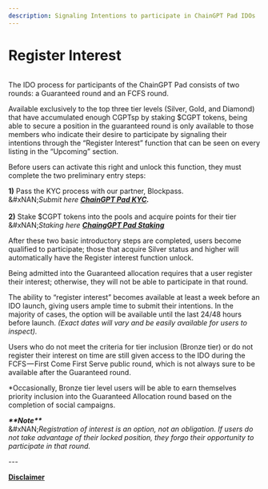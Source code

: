 ```yaml
---
description: Signaling Intentions to participate in ChainGPT Pad IDOs
---
```


# Register Interest

<figure><img src="https://assets-global.website-files.com/64354b8ce4872a52ac1c7b06/64aee481d1bc2ea3b2213dd5_Register%20Interest.png" alt=""><figcaption></figcaption></figure>

The IDO process for participants of the ChainGPT Pad consists of two rounds: a Guaranteed round and an FCFS round.

Available exclusively to the top three tier levels (Silver, Gold, and Diamond) that have accumulated enough CGPTsp by staking $CGPT tokens, being able to secure a position in the guaranteed round is only available to those members who indicate their desire to participate by signaling their intentions through the “Register Interest” function that can be seen on every listing in the “Upcoming” section.

Before users can activate this right and unlock this function, they must complete the two preliminary entry steps:

**1)** Pass the KYC process with our partner, Blockpass. \
&#xNAN;_&#x53;ubmit here_ [_**ChainGPT Pad KYC**_](http://url.chaingpt.org/kyc)_**.**_ \
\
**2)** Stake $CGPT tokens into the pools and acquire points for their tier \
&#xNAN;_&#x53;taking here_ [_**ChaingGPT Pad Staking**_](https://pad.chaingpt.org/#/staking-pools)[ ](https://app.chaingpt.org/staking)

After these two basic introductory steps are completed, users become qualified to participate; those that acquire Silver status and higher will automatically have the Register interest function unlock.

Being admitted into the Guaranteed allocation requires that a user register their interest; otherwise, they will not be able to participate in that round.

The ability to “register interest” becomes available at least a week before an IDO launch, giving users ample time to submit their intentions. In the majority of cases, the option will be available until the last 24/48 hours before launch. _(Exact dates will vary and be easily available for users to inspect)._

Users who do not meet the criteria for tier inclusion (Bronze tier) or do not register their interest on time are still given access to the IDO during the FCFS — First Come First Serve public round, which is not always sure to be available after the Guaranteed round.

\*Occasionally, Bronze tier level users will be able to earn themselves priority inclusion into the Guaranteed Allocation round based on the completion of social campaigns.

_**\*\*Note\*\***_\
&#xNAN;_&#x52;egistration of interest is an option, not an obligation. If users do not take advantage of their locked position, they forgo their opportunity to participate in that round._



\---

[**Disclaimer**](../../misc/legal-docs/disclaimer.md)
